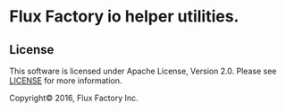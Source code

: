 # Flux Factory io helper utilities.

License
-------
This software is licensed under Apache License, Version 2.0. Please see
[LICENSE](https://raw.githubusercontent.com/fluxio/iohelpers/master/LICENSE)
for more information.

Copyright© 2016, Flux Factory Inc.
